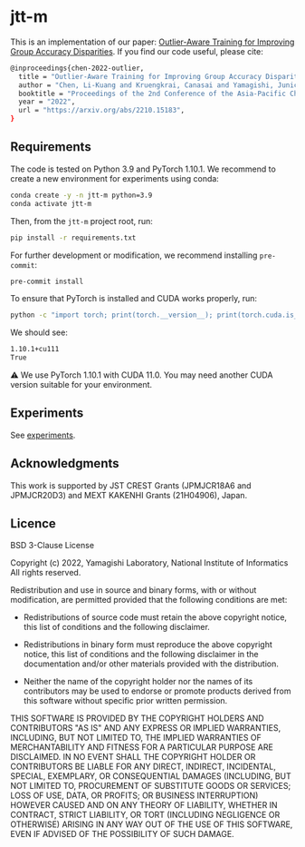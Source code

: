 # jtt-m

This is an implementation of our paper: [Outlier-Aware Training for Improving Group Accuracy Disparities](https://arxiv.org/abs/2210.15183).
If you find our code useful, please cite:

```bash
@inproceedings{chen-2022-outlier,
  title = "Outlier-Aware Training for Improving Group Accuracy Disparities",
  author = "Chen, Li-Kuang and Kruengkrai, Canasai and Yamagishi, Junichi",
  booktitle = "Proceedings of the 2nd Conference of the Asia-Pacific Chapter of the Association for Computational Linguistics and the 12th International Joint Conference on Natural Language Processing: Student Research Workshop",
  year = "2022",
  url = "https://arxiv.org/abs/2210.15183",
}
```

## Requirements

The code is tested on Python 3.9 and PyTorch 1.10.1.
We recommend to create a new environment for experiments using conda:
```bash
conda create -y -n jtt-m python=3.9
conda activate jtt-m
```

Then, from the `jtt-m` project root, run:
```bash
pip install -r requirements.txt
```

For further development or modification, we recommend installing `pre-commit`:
```bash
pre-commit install
```

To ensure that PyTorch is installed and CUDA works properly, run:
```bash
python -c "import torch; print(torch.__version__); print(torch.cuda.is_available())"
```

We should see:
```bash
1.10.1+cu111
True
```

:warning: We use PyTorch 1.10.1 with CUDA 11.0. You may need another CUDA version suitable for your environment.

## Experiments

See [experiments](experiments).

## Acknowledgments

This work is supported by JST CREST Grants (JPMJCR18A6 and JPMJCR20D3) and MEXT KAKENHI Grants (21H04906), Japan.

## Licence

BSD 3-Clause License

Copyright (c) 2022, Yamagishi Laboratory, National Institute of Informatics All rights reserved.

Redistribution and use in source and binary forms, with or without modification, are permitted provided that the following conditions are met:

 * Redistributions of source code must retain the above copyright notice, this list of conditions and the following disclaimer.

 * Redistributions in binary form must reproduce the above copyright notice, this list of conditions and the following disclaimer in the documentation and/or other materials provided with the distribution.

 * Neither the name of the copyright holder nor the names of its contributors may be used to endorse or promote products derived from this software without specific prior written permission.

THIS SOFTWARE IS PROVIDED BY THE COPYRIGHT HOLDERS AND CONTRIBUTORS "AS IS" AND ANY EXPRESS OR IMPLIED WARRANTIES, INCLUDING, BUT NOT LIMITED TO, THE IMPLIED WARRANTIES OF MERCHANTABILITY AND FITNESS FOR A PARTICULAR PURPOSE ARE DISCLAIMED. IN NO EVENT SHALL THE COPYRIGHT HOLDER OR CONTRIBUTORS BE LIABLE FOR ANY DIRECT, INDIRECT, INCIDENTAL, SPECIAL, EXEMPLARY, OR CONSEQUENTIAL DAMAGES (INCLUDING, BUT NOT LIMITED TO, PROCUREMENT OF SUBSTITUTE GOODS OR SERVICES; LOSS OF USE, DATA, OR PROFITS; OR BUSINESS INTERRUPTION) HOWEVER CAUSED AND ON ANY THEORY OF LIABILITY, WHETHER IN CONTRACT, STRICT LIABILITY, OR TORT (INCLUDING NEGLIGENCE OR OTHERWISE) ARISING IN ANY WAY OUT OF THE USE OF THIS SOFTWARE, EVEN IF ADVISED OF THE POSSIBILITY OF SUCH DAMAGE.
